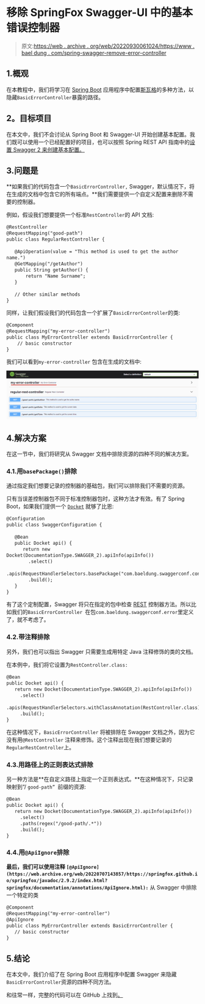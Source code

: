# 移除 SpringFox Swagger-UI 中的基本错误控制器

> 原文:[https://web . archive . org/web/20220930061024/https://www . bael dung . com/spring-swagger-remove-error-controller](https://web.archive.org/web/20220930061024/https://www.baeldung.com/spring-swagger-remove-error-controller)

## 1.概观

在本教程中，我们将学习在 [Spring Boot](/web/20220707143857/https://www.baeldung.com/spring-boot) 应用程序中配置[斯瓦格](/web/20220707143857/https://www.baeldung.com/swagger-2-documentation-for-spring-rest-api)的多种方法，以隐藏`BasicErrorController`暴露的路径。

## **2。目标项目**

在本文中，我们不会讨论从 Spring Boot 和 Swagger-UI 开始创建基本配置。我们既可以使用一个已经配置好的项目，也可以按照 Spring REST API 指南中的[设置 Swagger 2 来创建基本配置。](/web/20220707143857/https://www.baeldung.com/swagger-2-documentation-for-spring-rest-api)

## 3.问题是

**如果我们的代码包含一个`BasicErrorController,` Swagger，默认情况下，将在生成的文档中包含它的所有端点。**我们需要提供一个自定义配置来删除不需要的控制器。

例如，假设我们想要提供一个标准`RestController`的 API 文档:

```
@RestController
@RequestMapping("good-path")
public class RegularRestController {

   @ApiOperation(value = "This method is used to get the author name.")
   @GetMapping("/getAuthor")
   public String getAuthor() {
       return "Name Surname";
   }

   // Other similar methods
}
```

同样，让我们假设我们的代码包含一个扩展了`BasicErrorController`的类:

```
@Component
@RequestMapping("my-error-controller")
public class MyErrorController extends BasicErrorController {
    // basic constructor
}
```

我们可以看到`my-error-controller` 包含在生成的文档中:

[![](img/352cb28a703739fd6cd67748885627e6.png)](/web/20220707143857/https://www.baeldung.com/wp-content/uploads/2022/02/swagger.png)

## 4.解决方案

在这一节中，我们将研究从 Swagger 文档中排除资源的四种不同的解决方案。

### 4.1.用`basePackage()`排除

通过指定我们想要记录的控制器的基础包，我们可以排除我们不需要的资源。

只有当误差控制器包不同于标准控制器包时，这种方法才有效。有了 Spring Boot，如果我们提供一个 [`Docket`](https://web.archive.org/web/20220707143857/https://springfox.github.io/springfox/javadoc/2.7.0/index.html?springfox/documentation/spring/web/plugins/Docket.html) 就够了比恩:

```
@Configuration
public class SwaggerConfiguration {

   @Bean
   public Docket api() {
      return new Docket(DocumentationType.SWAGGER_2).apiInfo(apiInfo())
        .select()
        .apis(RequestHandlerSelectors.basePackage("com.baeldung.swaggerconf.controller"))
        .build();
   }
} 
```

有了这个定制配置，Swagger 将只在指定的包中检查 [REST](/web/20220707143857/https://www.baeldung.com/rest-with-spring-series) 控制器方法。所以比如我们的`BasicErrorController `在包`com.baeldung.swaggerconf.error`里定义了，就不考虑了。

### 4.2.带注释排除

另外，我们也可以指出 Swagger 只需要生成用特定 Java 注释修饰的类的文档。

在本例中，我们将它设置为`RestController.class:`

```
@Bean
public Docket api() {
   return new Docket(DocumentationType.SWAGGER_2).apiInfo(apiInfo())
     .select()
     .apis(RequestHandlerSelectors.withClassAnnotation(RestController.class))
     .build();
}
```

在这种情况下，`BasicErrorController` 将被排除在 Swagger 文档之外，因为它没有用`@RestController` 注释来修饰。这个注释出现在我们想要记录的`RegularRestController`上。

### 4.3.用路径上的正则表达式排除

另一种方法是**在自定义路径上指定一个正则表达式。**在这种情况下，只记录映射到“/ `good-path” `前缀的资源:

```
@Bean
public Docket api() {
   return new Docket(DocumentationType.SWAGGER_2).apiInfo(apiInfo())
     .select()
     .paths(regex("/good-path/.*"))
     .build();
} 
```

### 4.4.用`@ApiIgnore`排除

**最后，我们可以使用注释 `[@ApiIgnore](https://web.archive.org/web/20220707143857/https://springfox.github.io/springfox/javadoc/2.9.2/index.html?springfox/documentation/annotations/ApiIgnore.html):`** 从 Swagger 中排除一个特定的类

```
@Component
@RequestMapping("my-error-controller")
@ApiIgnore 
public class MyErrorController extends BasicErrorController {
   // basic constructor
}
```

## 5.结论

在本文中，我们介绍了在 Spring Boot 应用程序中配置 Swagger 来隐藏`BasicErrorController`资源的四种不同方法。

和往常一样，完整的代码可以在 GitHub 上找到[。](https://web.archive.org/web/20220707143857/https://github.com/eugenp/tutorials/tree/master/spring-boot-modules/spring-boot-swagger)
